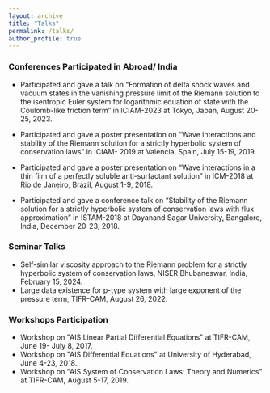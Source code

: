 ```yaml
---
layout: archive
title: "Talks"
permalink: /talks/
author_profile: true
---
```

<h3>Conferences Participated in Abroad/ India</h3>

* Participated and gave a talk on “Formation of delta shock waves and vacuum states in the vanishing pressure limit of the Riemann solution to the isentropic Euler system for logarithmic equation of state with the Coulomb-like friction term” in ICIAM-2023 at Tokyo, Japan, August 20-25, 2023.

* Participated and gave a poster presentation on “Wave interactions and stability of the Riemann solution for a strictly hyperbolic system of conservation laws” in ICIAM- 
  2019 at Valencia, Spain, July 15-19, 2019.
* Participated and gave a poster presentation on “Wave interactions in a thin film of a perfectly soluble anti-surfactant solution” in ICM-2018 at Rio de Janeiro, Brazil, 
  August 1-9, 2018.
* Participated and gave a conference talk on “Stability of the Riemann solution for a strictly hyperbolic system of conservation laws with flux approximation” in ISTAM-2018 
  at Dayanand Sagar University, Bangalore, India, December 20-23, 2018.


<h3>Seminar Talks</h3> 

* Self-similar viscosity approach to the Riemann problem for a strictly hyperbolic system of conservation laws, NISER Bhubaneswar, India, February 15, 2024.
*  Large data existence for p-type system with large exponent of the pressure term, TIFR-CAM, August 26, 2022.
  

<h3>Workshops Participation</h3>

* Workshop on "AIS Linear Partial Differential Equations" at TIFR-CAM, June 19- July 8, 2017. 
* Workshop on "AIS Differential Equations" at University of Hyderabad, June 4-23, 2018.
* Workshop on "AIS System of Conservation Laws: Theory and Numerics" at TIFR-CAM, August 5-17, 2019.
